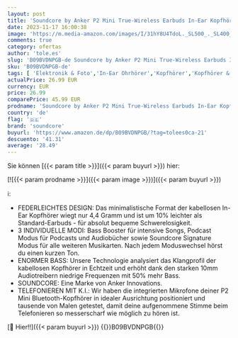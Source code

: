 ```yaml
---
layout: post
title: 'Soundcore by Anker P2 Mini True-Wireless Earbuds In-Ear Kopfhörer  10mm Audiotreiber  intensiver Bass  EQ  Bluetooth 5.2  32 Std Akku  Aufladen mit USB-C  minimalistisches Design Grün '
date: 2023-11-17 16:00:38
image: 'https://m.media-amazon.com/images/I/31hY8U4TdoL._SL500_._SL400_.jpg'
comments: true
category: ofertas
author: 'tole.es'
slug: 'B09BVDNPGB-de Soundcore by Anker P2 Mini True-Wireless Earbuds In-Ear...'
sku: 'B09BVDNPGB-de'
tags: [ 'Elektronik & Foto','In-Ear Ohrhörer','Kopfhörer','Kopfhörer & Zubehör','soundcore','🇩🇪', ]
actualPrice: 26.99 EUR
currency: EUR
price: 26.99
comparePrice: 45.99 EUR
prodname: 'Soundcore by Anker P2 Mini True-Wireless Earbuds In-Ear Kopfhörer  10mm Audiotreiber  intensiver Bass  EQ  Bluetooth 5.2  32 Std Akku  Aufladen mit USB-C  minimalistisches Design Grün '
country: 'de'
flag: '🇩🇪'
brand: 'soundcore'
buyurl: 'https://www.amazon.de/dp/B09BVDNPGB/?tag=tolees0ca-21'
descuento: '41.31'
average: '28.49'
---
```


Sie können [{{< param title >}}]({{< param buyurl >}}) hier:

[![{{< param prodname >}}]({{< param image >}})]({{< param buyurl >}})

ℹ️:

- FEDERLEICHTES DESIGN: Das minimalistische Format der kabellosen In-Ear Kopfhörer wiegt nur 4,4 Gramm und ist um 10% leichter als Standard-Earbuds - für absolut bequeme Schwerelosigkeit.
- 3 INDIVIDUELLE MODI: Bass Booster für intensive Songs, Podcast Modus für Podcasts und Audiobücher sowie Soundcore Signature Modus für alle weiteren Musikarten. Nach jedem Moduswechsel hörst du einen kurzen Ton.
- ENORMER BASS: Unsere Technologie analysiert das Klangprofil der kabellosen Kopfhörer in Echtzeit und erhöht dank den starken 10mm Audiotreibern niedrige Frequenzen mit 50% mehr Bass.
- SOUNDCORE: Eine Marke von Anker Innovations.
- TELEFONIEREN MIT K.I.: Wir haben die integrierten Mikrofone deiner P2 Mini Bluetooth-Kopfhörer in idealer Ausrichtung positioniert und tausende von Malen getestet, damit deine aufgenommene Stimme beim Telefonieren so messerscharf wie möglich zu hören ist.

[🛒 Hier!!]({{< param buyurl >}})
{{<world>}}B09BVDNPGB{{</world>}}
